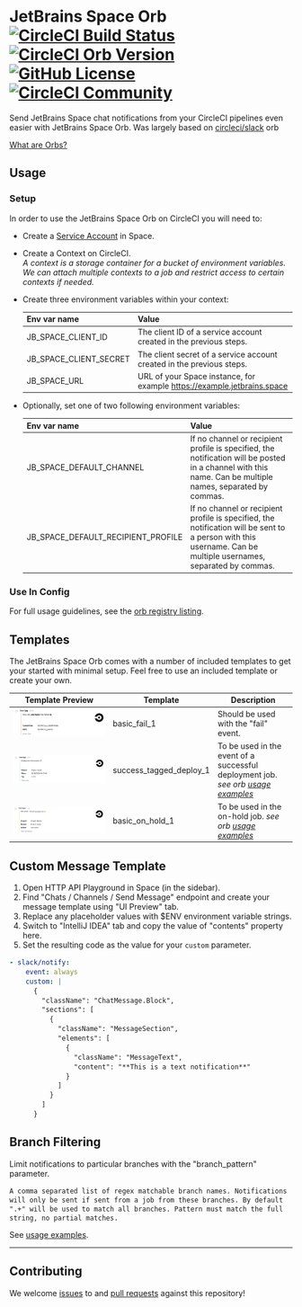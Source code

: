 # JetBrains Space Orb [![CircleCI Build Status](https://circleci.com/gh/ark-1/jetbrains-space-orb.svg?style=shield "CircleCI Build Status")](https://circleci.com/gh/ark-1/jetbrains-space-orb) [![CircleCI Orb Version](https://img.shields.io/badge/endpoint.svg?url=https://badges.circleci.io/orb/ark-1/jetbrains-space-orb)](https://circleci.com/orbs/registry/orb/ark-1/jetbrains-space-orb) [![GitHub License](https://img.shields.io/badge/license-MIT-lightgrey.svg)](https://raw.githubusercontent.com/ark-1/jetbrains-space-orb/master/LICENSE) [![CircleCI Community](https://img.shields.io/badge/community-CircleCI%20Discuss-343434.svg)](https://discuss.circleci.com/c/ecosystem/orbs)
                      

Send JetBrains Space chat notifications from your CircleCI pipelines even easier with JetBrains Space Orb.
Was largely based on [circleci/slack](https://github.com/CircleCI-Public/slack-orb) orb

[What are Orbs?](https://circleci.com/orbs/)

## Usage

### Setup

In order to use the JetBrains Space Orb on CircleCI you will need to:
 * Create a [Service Account](https://www.jetbrains.com/help/space/applications.html) in Space.
 * Create a Context on CircleCI. \
   *A context is a storage container for a bucket of environment variables. We can attach multiple contexts to a job and restrict access to certain contexts if needed.*
 * Create three environment variables within your context:

    | Env var name | Value |
    | --- | --- |
    | JB_SPACE_CLIENT_ID | The client ID of a service account created in the previous steps. |
    | JB_SPACE_CLIENT_SECRET | The client secret of a service account created in the previous steps. |
    | JB_SPACE_URL | URL of your Space instance, for example https://example.jetbrains.space |
 * Optionally, set one of two following environment variables:
 
    | Env var name | Value |
    | --- | --- |
    | JB_SPACE_DEFAULT_CHANNEL | If no channel or recipient profile is specified, the notification will be posted in a channel with this name. Can be multiple names, separated by commas. |
    | JB_SPACE_DEFAULT_RECIPIENT_PROFILE | If no channel or recipient profile is specified, the notification will be sent to a person with this username. Can be multiple usernames, separated by commas. |

### Use In Config

For full usage guidelines, see the [orb registry listing](http://circleci.com/orbs/registry/orb/ark-1/jetbrains-space-orb).

## Templates

The JetBrains Space Orb comes with a number of included templates to get your started with minimal setup. Feel free to use an included template or create your own.

| Template Preview  | Template  | Description |
| ------------- | ------------- | ------------- |
| ![basic_fail_1](./.github/img/basic_fail_1.png)  | basic_fail_1   | Should be used with the "fail" event. |
| ![success_tagged_deploy_1](./.github/img/success_tagged_deploy_1.png)  | success_tagged_deploy_1   | To be used in the event of a successful deployment job. _see orb [usage examples](https://circleci.com/developer/orbs/orb/ark-1/jetbrains-space-orb#usage-examples)_ |
| ![basic_on_hold_1](./.github/img/basic_on_hold_1.png)  | basic_on_hold_1   | To be used in the on-hold job. _see orb [usage examples](https://circleci.com/developer/orbs/orb/ark-1/jetbrains-space-orb#usage-examples)_  |


## Custom Message Template

  1. Open HTTP API Playground in Space (in the sidebar).
  2. Find "Chats / Channels / Send Message" endpoint and create your message template using "UI Preview" tab.
  3. Replace any placeholder values with $ENV environment variable strings.
  4. Switch to "IntelliJ IDEA" tab and copy the value of "contents" property here.
  4. Set the resulting code as the value for your `custom` parameter.

  ```yaml
- slack/notify:
      event: always
      custom: |
        {
          "className": "ChatMessage.Block",
          "sections": [
            {
              "className": "MessageSection",
              "elements": [
                {
                  "className": "MessageText",
                  "content": "**This is a text notification**"
                }
              ]
            }
          ]
        }
  ```


## Branch Filtering

Limit notifications to particular branches with the "branch_pattern" parameter.

```
A comma separated list of regex matchable branch names. Notifications will only be sent if sent from a job from these branches. By default ".+" will be used to match all branches. Pattern must match the full string, no partial matches.
```

See [usage examples](https://circleci.com/developer/orbs/orb/ark-1/jetbrains-space-orb#usage-examples).

---

## Contributing

We welcome [issues](https://github.com/ark-1/jetbrains-space-orb/issues) to and [pull requests](https://github.com/ark-1/jetbrains-space-orb/pulls) against this repository!

